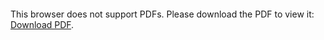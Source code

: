 <object data="https://github.com/kdesai2018/kdesai2018.github.io/blob/master/static/resume.pdf" type="application/pdf" width="700px" height="700px">
    <embed src="https://github.com/kdesai2018/kdesai2018.github.io/blob/master/static/resume.pdf">
        <p>This browser does not support PDFs. Please download the PDF to view it: <a href="https://github.com/kdesai2018/kdesai2018.github.io/blob/master/static/resume.pdf">Download PDF</a>.</p>
    </embed>
</object>